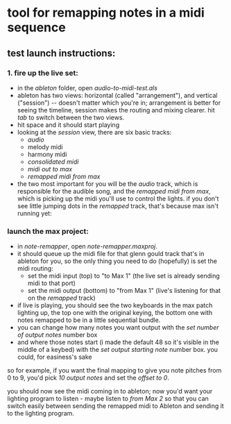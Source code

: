 # tool for remapping notes in a midi sequence

## test launch instructions:
### 1. fire up the live set:
- in the *ableton* folder, open *audio-to-midi-test.als*
- ableton has two views: horizontal (called "arrangement"), and vertical ("session") -- doesn't matter which you're in; arrangement is better for seeing the timeline, session makes the routing and mixing clearer. hit *tab* to switch between the two views.
- hit space and it should start playing
- looking at the *session* view, there are six basic tracks:
  - *audio*
  - melody midi
  - harmony midi
  - *consolidated midi*
  - *midi out to max*
  - *remapped midi from max*
- the two most important for you will be the *audio* track, which is responsible for the audible song, and the *remapped midi from max*, which is picking up the midi you'll use to control the lights. if you don't see little jumping dots in the *remapped* track, that's because max isn't running yet:
### launch the max project:
- in *note-remapper*, open *note-remapper.maxproj*.
- it should queue up the midi file for that glenn gould track that's in ableton for you, so the only thing you need to do (hopefully) is set the midi routing:
  - set the midi input (top) to "to Max 1" (the live set is already sending midi to that port)
  - set the midi output (bottom) to "from Max 1" (live's listening for that on the *remapped* track)
- if live is playing, you should see the two keyboards in the max patch lighting up, the top one with the original keying, the bottom one with notes remapped to be in a little sequential bundle.
- you can change how many notes you want output with the *set number of output notes* number box
- and where those notes start (i made the default 48 so it's visible in the middle of a keybed) with the *set output starting note* number box. you could, for easiness's sake

so for example, if you want the final mapping to give you note pitches from 0 to 9, you'd pick *10 output notes* and set the *offset to 0*.

you should now see the midi coming in to ableton; now you'd want your lighting program to listen - maybe listen to *from Max 2* so that you can switch easily between sending the remapped midi to Ableton and sending it to the lighting program.
